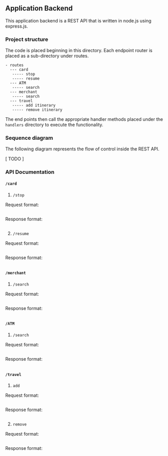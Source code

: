 ## Application Backend

This application backend is a REST API that is written in node.js using express.js.

### Project structure

The code is placed beginning in this directory. Each endpoint router is placed as a sub-directory under routes. 

```
- routes
  --- card
   ----- stop
   ----- resume
  --- ATM
   ----- search
  --- merchant
   ----- search
  --- travel
   ----- add itinerary
   ----- remove itinerary
```

The end points then call the appropriate handler methods placed under the `handlers` directory to execute the functionality.


### Sequence diagram

The following diagram represents the flow of control inside the REST API.

[ TODO ]

### API Documentation

#### `/card`

1. `/stop`

Request format:
```
```

Response format:
```
```

2. `/resume`


Request format:
```
```

Response format:
```
```

#### `/merchant`

1. `/search`


Request format:
```
```

Response format:
```
```

#### `/ATM`

1. `/search`


Request format:
```
```

Response format:
```
```

#### `/travel`

1. `add`


Request format:
```
```

Response format:
```
```

2. `remove`


Request format:
```
```

Response format:
```
```